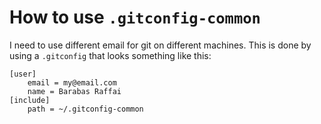 # How to use `.gitconfig-common`

I need to use different email for git on different machines. This is done by
using a `.gitconfig` that looks something like this:

```
[user]
	email = my@email.com
	name = Barabas Raffai
[include]
	path = ~/.gitconfig-common
```
